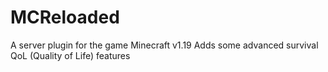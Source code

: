 # MCReloaded
A server plugin for the game Minecraft v1.19
Adds some advanced survival QoL (Quality of Life) features 
